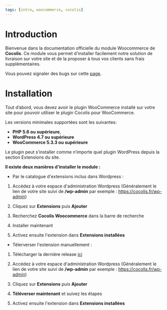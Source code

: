 ```yaml
---
tags: [intro, woocommerce, cocolis]
---
```


# Introduction

Bienvenue dans la documentation officielle du module Woocommerce de **Cocolis**.
Ce module vous permet d'installer facilement notre solution de livraison sur votre site et de la proposer à tous vos clients sans frais supplémentaires.

Vous pouvez signaler des bugs sur cette [page](https://github.com/Cocolis-1/cocolis-woocommerce/issues).

# Installation

Tout d’abord, vous devez avoir le plugin WooCommerce installé sur votre site pour pouvoir
utiliser le plugin Cocolis pour WooCommerce.

Les versions minimales supportées sont les suivantes:
- **PHP 5.6 ou supérieure**,
- **WordPress 4.7 ou supérieure**
- **WooCommerce 5.3.3 ou supérieure**

Le plugin peut s’installer comme n’importe quel plugin WordPress depuis la section Extensions du site.

**Il existe deux manières d'installer le module :**

- Par le catalogue d'extensions inclus dans Wordpress :

1. Accédez à votre espace d'administration Wordpress 
(Généralement le lien de votre site suivi de **/wp-admin** par exemple : https://cocolis.fr/wp-admin)

2. Cliquez sur **Extensions** puis **Ajouter**

3. Recherchez **Cocolis Woocommerce** dans la barre de recherche

4. Installer maintenant

5. Activez ensuite l'extension dans **Extensions installées**

- Télerverser l'extension manuellement :

1. Télécharger la dernière release [ici](https://github.com/Cocolis-1/cocolis-woocommerce/releases)

2. Accédez à votre espace d'administration Wordpress 
(Généralement le lien de votre site suivi de **/wp-admin** par exemple : https://cocolis.fr/wp-admin)

3. Cliquez sur **Extensions** puis **Ajouter**

4. **Téléverser maintenant** et suivez les étapes

5. Activez ensuite l'extension dans **Extensions installées**
